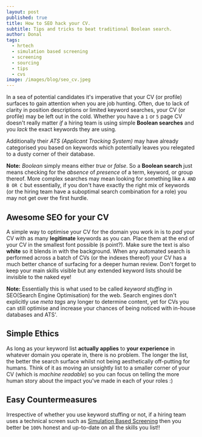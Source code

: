 ```yaml
---
layout: post
published: true
title: How to SEO hack your CV.
subtitle: Tips and tricks to beat traditional Boolean search.
author: Donal
tags:
  - hrtech
  - simulation based screening
  - screening
  - sourcing
  - tips
  - cvs
image: /images/blog/seo_cv.jpeg
---
```

In a sea of potential candidates it's imperative that your CV (or profile) surfaces to gain attention when you are job hunting. Often, due to lack of clarity in position descriptions or limited keyword searches, your CV (or profile) may be left out in the cold. Whether you have a `1` or `5` page CV doesn't really matter *if* a hiring team is using simple **Boolean searches** and you _lack_ the exact keywords they are using. 

Additionally their _ATS (Applicant Tracking System)_ may have already categorised you based on keywords which potentially leaves you relegated to a dusty corner of their database.

**Note:** _Boolean_ simply means either _true_ or _false_. So a **Boolean search** just means checking for the _absence_ of _presence_ of a term, keyword, or group thereof. More complex searches may mean looking for something like `A AND B OR C` but essentially, if you don't have exactly the right mix of keywords (or the hiring team have a suboptimal search combination for a role) you may not get over the first hurdle.

## Awesome SEO for your CV
A simple way to optimise your CV for the domain you work in is to _pad_ your CV with as many **legitimate** keywords as you can. Place them at the end of your CV in the smallest font possible (`6` point?). Make sure the text is also **white** so it blends in with the background. When any automated search is performed across a batch of CVs (or the indexes thereof) your CV has a much better chance of surfacing for a deeper human review. Don't forget to keep your main skills visible but any extended keyword lists should be invisible to the naked eye!

**Note:** Essentially this is what used to be called _keyword stuffing_ in SEO(Search Engine Optimisation) for the web. Search engines don't explicitly use _meta tags_ any longer to determine content, yet for CVs you can still optimise and increase your chances of being noticed with in-house databases and ATS'.

## Simple Ethics
As long as your keyword list **actually applies** to **your experience** in whatever domain you operate in, there is no problem. The longer the list, the better the search surface whilst not being aesthetically off-putting for humans. Think of it as moving an unsightly list to a smaller corner of your CV (which is _machine readable_) so you can focus on telling the more human story about the impact you've made in each of your roles :)

## Easy Countermeasures
Irrespective of whether you use keyword stuffing or not, if a hiring team uses a technical screen such as [Simulation Based Screening](https://pansift.com/howitworks) then you better be `100%` honest and up-to-date on all the skills you list!!
